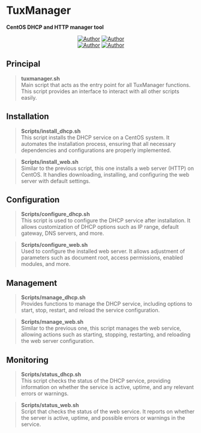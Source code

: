 # TuxManager
**CentOS DHCP and HTTP manager tool**

<p align="center">
<a href="https://github.com/your-github-profile"><img title="Author" src="https://img.shields.io/badge/Author-your--username-red.svg?style=for-the-badge&logo=github"></a>
<a href="https://github.com/your-github-profile"><img title="Author" src="https://img.shields.io/badge/Author-your--username-red.svg?style=for-the-badge&logo=github"></a>
<br>
<a href="https://github.com/your-github-profile"><img title="Author" src="https://img.shields.io/badge/Author-your--username-red.svg?style=for-the-badge&logo=github"></a>
<a href="https://github.com/your-github-profile"><img title="Author" src="https://img.shields.io/badge/Author-your--username-red.svg?style=for-the-badge&logo=github"></a>
</p>

## Principal

> **tuxmanager.sh**  
> Main script that acts as the entry point for all TuxManager functions. This script provides an interface to interact with all other scripts easily.

## Installation

> **Scripts/install_dhcp.sh**  
> This script installs the DHCP service on a CentOS system. It automates the installation process, ensuring that all necessary dependencies and configurations are properly implemented.

> **Scripts/install_web.sh**  
> Similar to the previous script, this one installs a web server (HTTP) on CentOS. It handles downloading, installing, and configuring the web server with default settings.

## Configuration

> **Scripts/configure_dhcp.sh**  
> This script is used to configure the DHCP service after installation. It allows customization of DHCP options such as IP range, default gateway, DNS servers, and more.

> **Scripts/configure_web.sh**  
> Used to configure the installed web server. It allows adjustment of parameters such as document root, access permissions, enabled modules, and more.

## Management

> **Scripts/manage_dhcp.sh**  
> Provides functions to manage the DHCP service, including options to start, stop, restart, and reload the service configuration.

> **Scripts/manage_web.sh**  
> Similar to the previous one, this script manages the web service, allowing actions such as starting, stopping, restarting, and reloading the web server configuration.

## Monitoring

> **Scripts/status_dhcp.sh**  
> This script checks the status of the DHCP service, providing information on whether the service is active, uptime, and any relevant errors or warnings.

> **Scripts/status_web.sh**  
> Script that checks the status of the web service. It reports on whether the server is active, uptime, and possible errors or warnings in the service.
